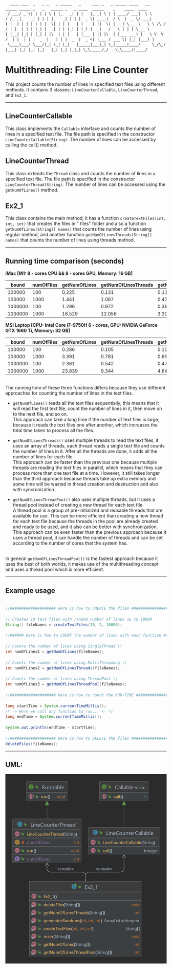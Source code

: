 ```
  ____ ___  _   _ _   _ _____   _     ___ _   _ _____ ____   __        _____ _____ _   _   _____ _   _ ____  _____    _    ____  ____  
 / ___/ _ \| | | | \ | |_   _| | |   |_ _| \ | | ____/ ___|  \ \      / /_ _|_   _| | | | |_   _| | | |  _ \| ____|  / \  |  _ \/ ___| 
| |  | | | | | | |  \| | | |   | |    | ||  \| |  _| \___ \   \ \ /\ / / | |  | | | |_| |   | | | |_| | |_) |  _|   / _ \ | | | \___ \ 
| |__| |_| | |_| | |\  | | |   | |___ | || |\  | |___ ___) |   \ V  V /  | |  | | |  _  |   | | |  _  |  _ <| |___ / ___ \| |_| |___) |
 \____\___/ \___/|_| \_| |_|   |_____|___|_| \_|_____|____/     \_/\_/  |___| |_| |_| |_|   |_| |_| |_|_| \_\_____/_/   \_\____/|____/ 
```

# Multithreading: File Line Counter

This project counts the number of lines in specified text files using different methods. It contains 3
classes: `LineCounterCallable`, `LineCounterThread`, and `Ex2_1`.

---

## LineCounterCallable

This class implements the `Callable` interface and counts the number of lines in a specified text
file. The file path is specified in the constructor `LineCounterCallable(String)`. The number of lines can be accessed by
calling the call() method.

## LineCounterThread

This class extends the `Thread` class and counts the number of lines in a specified text file. The file
path is specified in the constructor` LineCounterThread(String)`. The number of lines can be accessed using the
`getNumOfLines()` method.

## Ex2_1

This class contains the main method, it has a function `createTextFiles(int, int, int)` that creates the files in "
files" folder and also a function `getNumOfLines(String[] names)` that counts the number of lines using regular method,
and another function `getNumOfLinesThreads(String[] names)` that counts the number of lines using threads method.

---

## Running time comparison (seconds)

**iMac [M1: 8 - cores CPU && 8 - cores GPU, Memory: 16 GB]**

| bound   | numOfFiles | getNumOfLines | getNumOfLinesThreads | getNumOfLinesThreadPool |
|---------|------------|---------------|----------------------|-------------------------|
| 100000  | 100        | 0.225         | 0.131                | 0.11                    |
| 100000  | 1000       | 1.441         | 1.087                | 0.478                   |
| 1000000 | 100        | 1.296         | 0.972                | 0.392                   |
| 1000000 | 1000       | 16.529        | 12.056               | 3.301                   |

**MSI Laptop [CPU: Intel Core i7-9750H 6 - cores, GPU: NVIDIA GeForce GTX 1660 Ti, Memory: 32 GB]**

| bound   | numOfFiles | getNumOfLines | getNumOfLinesThreads | getNumOfLinesThreadPool |
|---------|------------|---------------|----------------------|-------------------------|
| 100000  | 100        | 0.286         | 0.105                | 0.104                   |
| 100000  | 1000       | 3.391         | 0.781                | 0.691                   |
| 1000000 | 100        | 2.361         | 0.542                | 0.479                   |
| 1000000 | 1000       | 23.839        | 9.344                | 4.648                   |

<br>
The running time of these three functions differs because they use different approaches for counting the number of lines in the text files.

- `getNumOfLines()` reads all the text files sequentially, this means that it will read the first text file, count the number of lines in it, then move on to the next file, and so on. 
<br>This approach can take a long time if the number of text files is large, because it reads the text files one after another, which increases the total time taken to process all the files.


- `getNumOfLinesThreads()` uses multiple threads to read the text files, it uses an array of threads, each thread reads a single text file and counts the number of lines in it.
After all the threads are done, it adds all the number of lines for each file. 
<br>This approach can be faster than the previous one because multiple threads are reading the text files in parallel, which means that they can process more than one text file at a time. However, it still takes longer than the third approach because threads take up extra memory and some time will be wasted in thread creation and destruction and also with syncronization.


- `getNumOfLinesThreadPool()` also uses multiple threads, but it uses a thread pool instead of creating a new thread for each text file. 
<br>A thread pool is a group of pre-initialized and reusable threads that are available for use. This can be more efficient than creating a new thread for each text file because the threads in the pool are already created and ready to be used, and it also can be better with synchronization. 
<br>This approach can be even faster than the previous approach because it uses a thread pool, it can handle the number of threads and can be set according to the number of cores that the system has.

<br>In general `getNumOfLinesThreadPool()` is the fastest approach because it uses the best of both worlds, it makes use of the multithreading concept and uses a thread pool which is more efficient.

---
## Example usage

```Java

//#################### Here is how to CREATE the files ####################\\

// Creates 10 text files with random number of lines up to 10000
String[] fileNames = createTextFiles(10, 2, 10000);

//###### Here is how to COUNT the number of lines with each function ######\\ 

// Counts the number of lines using SingleThread \\
int numOfLines1 = getNumOfLines(fileNames);

// Counts the number of lines using MultiThreading \\
int numOfLines2 = getNumOfLinesThreads(fileNames);

// Counts the number of lines using ThreadPool \\
int numOfLines3 = getNumOfLinesThreadPool(fileNames);

//#################### Here is how to count the RUN-TIME ###################\\

long startTime = System.currentTimeMillis();
/* -> Here we call any function to run... <- */
long endTime = System.currentTimeMillis();

System.out.println(endTime - startTime);

//#################### Here is how to DELETE the files ####################\\
deleteFiles(fileNames);
```
---
## UML:
![UML](https://github.com/Lara1011/OOP_2/blob/26ac4dc7ffe1c18e60816701cbb833bc4f8be4a5/Part1/UML.png)

